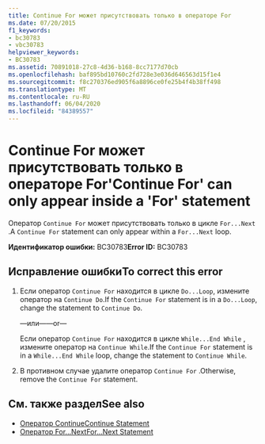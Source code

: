 ```yaml
---
title: Continue For может присутствовать только в операторе For
ms.date: 07/20/2015
f1_keywords:
- bc30783
- vbc30783
helpviewer_keywords:
- BC30783
ms.assetid: 70891018-27c8-4d36-b168-8cc7177d70cb
ms.openlocfilehash: baf895bd10760c2fd728e3e036d646563d15f1e4
ms.sourcegitcommit: f8c270376ed905f6a8896ce0fe25b4f4b38ff498
ms.translationtype: MT
ms.contentlocale: ru-RU
ms.lasthandoff: 06/04/2020
ms.locfileid: "84389557"
---
```

# <a name="continue-for-can-only-appear-inside-a-for-statement"></a><span data-ttu-id="9ac75-102">Continue For может присутствовать только в операторе For</span><span class="sxs-lookup"><span data-stu-id="9ac75-102">'Continue For' can only appear inside a 'For' statement</span></span>
<span data-ttu-id="9ac75-103">Оператор `Continue For` может присутствовать только в цикле `For...Next` .</span><span class="sxs-lookup"><span data-stu-id="9ac75-103">A `Continue For` statement can only appear within a `For...Next` loop.</span></span>  
  
 <span data-ttu-id="9ac75-104">**Идентификатор ошибки:** BC30783</span><span class="sxs-lookup"><span data-stu-id="9ac75-104">**Error ID:** BC30783</span></span>  
  
## <a name="to-correct-this-error"></a><span data-ttu-id="9ac75-105">Исправление ошибки</span><span class="sxs-lookup"><span data-stu-id="9ac75-105">To correct this error</span></span>  
  
1. <span data-ttu-id="9ac75-106">Если оператор `Continue For` находится в цикле `Do...Loop`, измените оператор на `Continue Do`.</span><span class="sxs-lookup"><span data-stu-id="9ac75-106">If the `Continue For` statement is in a `Do...Loop`, change the statement to `Continue Do`.</span></span>  
  
     <span data-ttu-id="9ac75-107">—или—</span><span class="sxs-lookup"><span data-stu-id="9ac75-107">—or—</span></span>  
  
     <span data-ttu-id="9ac75-108">Если оператор `Continue For` находится в цикле `While...End While` , измените оператор на `Continue While`.</span><span class="sxs-lookup"><span data-stu-id="9ac75-108">If the `Continue For` statement is in a `While...End While` loop, change the statement to `Continue While`.</span></span>  
  
2. <span data-ttu-id="9ac75-109">В противном случае удалите оператор `Continue For` .</span><span class="sxs-lookup"><span data-stu-id="9ac75-109">Otherwise, remove the `Continue For` statement.</span></span>  
  
## <a name="see-also"></a><span data-ttu-id="9ac75-110">См. также раздел</span><span class="sxs-lookup"><span data-stu-id="9ac75-110">See also</span></span>

- [<span data-ttu-id="9ac75-111">Оператор Continue</span><span class="sxs-lookup"><span data-stu-id="9ac75-111">Continue Statement</span></span>](../language-reference/statements/continue-statement.md)
- [<span data-ttu-id="9ac75-112">Оператор For…Next</span><span class="sxs-lookup"><span data-stu-id="9ac75-112">For...Next Statement</span></span>](../language-reference/statements/for-next-statement.md)
